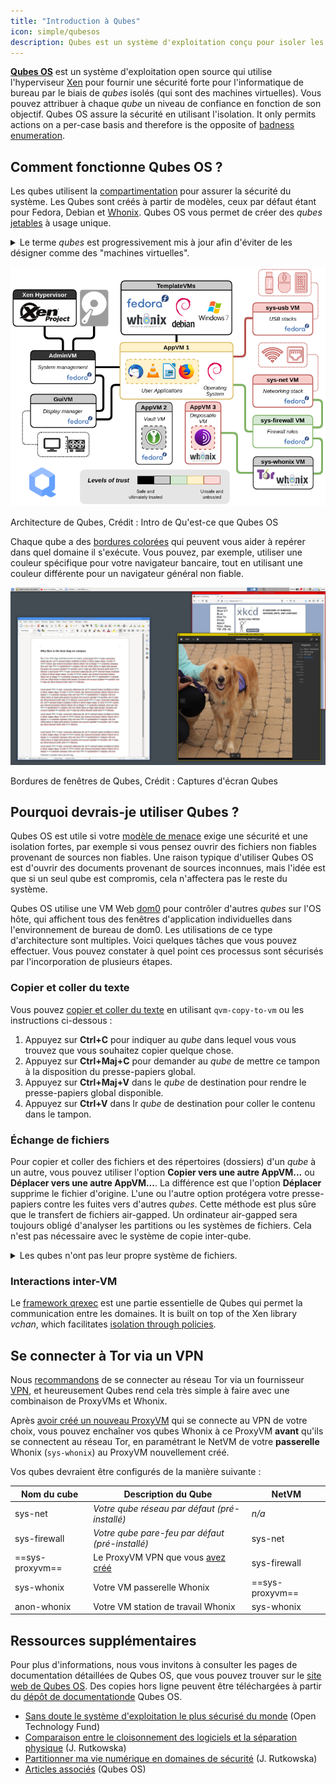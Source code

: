 ```yaml
---
title: "Introduction à Qubes"
icon: simple/qubesos
description: Qubes est un système d'exploitation conçu pour isoler les applications au sein de *qubes* (anciennement "VMs") afin d'améliorer la sécurité.
---
```


[**Qubes OS**](../desktop.md#qubes-os) est un système d'exploitation open source qui utilise l'hyperviseur [Xen](https://fr.wikipedia.org/wiki/Xen) pour fournir une sécurité forte pour l'informatique de bureau par le biais de *qubes* isolés (qui sont des machines virtuelles). Vous pouvez attribuer à chaque *qube* un niveau de confiance en fonction de son objectif. Qubes OS assure la sécurité en utilisant l'isolation. It only permits actions on a per-case basis and therefore is the opposite of [badness enumeration](https://ranum.com/security/computer_security/editorials/dumb).

## Comment fonctionne Qubes OS ?

Les qubes utilisent la [compartimentation](https://qubes-os.org/intro) pour assurer la sécurité du système. Les Qubes sont créés à partir de modèles, ceux par défaut étant pour Fedora, Debian et [Whonix](../desktop.md#whonix). Qubes OS vous permet de créer des *qubes* [jetables](https://qubes-os.org/doc/how-to-use-disposables) à usage unique.

<details class="note" markdown>
<summary>Le terme <em>qubes</em> est progressivement mis à jour afin d'éviter de les désigner comme des "machines virtuelles".</summary>

Certaines des informations présentées ici et dans la documentation du système d'exploitation Qubes OS peuvent être contradictoires, car le terme "appVM" est progressivement remplacé par "qube". Les qubes ne sont pas des machines virtuelles à part entière, mais ils conservent des fonctionnalités similaires à celles des VMs.

</details>

![Architecture de Qubes](../assets/img/qubes/qubes-trust-level-architecture.png)
<figcaption>Architecture de Qubes, Crédit : Intro de Qu'est-ce que Qubes OS</figcaption>

Chaque qube a des [bordures colorées](https://qubes-os.org/screenshots) qui peuvent vous aider à repérer dans quel domaine il s'exécute. Vous pouvez, par exemple, utiliser une couleur spécifique pour votre navigateur bancaire, tout en utilisant une couleur différente pour un navigateur général non fiable.

![Bordure colorée](../assets/img/qubes/r4.0-xfce-three-domains-at-work.png)
<figcaption>Bordures de fenêtres de Qubes, Crédit : Captures d'écran Qubes</figcaption>

## Pourquoi devrais-je utiliser Qubes ?

Qubes OS est utile si votre [modèle de menace](../basics/threat-modeling.md) exige une sécurité et une isolation fortes, par exemple si vous pensez ouvrir des fichiers non fiables provenant de sources non fiables. Une raison typique d'utiliser Qubes OS est d'ouvrir des documents provenant de sources inconnues, mais l'idée est que si un seul qube est compromis, cela n'affectera pas le reste du système.

Qubes OS utilise une VM Web [dom0](https://wiki.xenproject.org/wiki/Dom0) pour contrôler d'autres *qubes* sur l'OS hôte, qui affichent tous des fenêtres d'application individuelles dans l'environnement de bureau de dom0. Les utilisations de ce type d'architecture sont multiples. Voici quelques tâches que vous pouvez effectuer. Vous pouvez constater à quel point ces processus sont sécurisés par l'incorporation de plusieurs étapes.

### Copier et coller du texte

Vous pouvez [copier et coller du texte](https://qubes-os.org/doc/how-to-copy-and-paste-text) en utilisant `qvm-copy-to-vm` ou les instructions ci-dessous :

1. Appuyez sur **Ctrl+C** pour indiquer au *qube* dans lequel vous vous trouvez que vous souhaitez copier quelque chose.
2. Appuyez sur **Ctrl+Maj+C** pour demander au *qube* de mettre ce tampon à la disposition du presse-papiers global.
3. Appuyez sur **Ctrl+Maj+V** dans le *qube* de destination pour rendre le presse-papiers global disponible.
4. Appuyez sur **Ctrl+V** dans lr *qube* de destination pour coller le contenu dans le tampon.

### Échange de fichiers

Pour copier et coller des fichiers et des répertoires (dossiers) d'un *qube* à un autre, vous pouvez utiliser l'option **Copier vers une autre AppVM...** ou **Déplacer vers une autre AppVM...**. La différence est que l'option **Déplacer** supprime le fichier d'origine. L'une ou l'autre option protégera votre presse-papiers contre les fuites vers d'autres *qubes*. Cette méthode est plus sûre que le transfert de fichiers air-gapped. Un ordinateur air-gapped sera toujours obligé d'analyser les partitions ou les systèmes de fichiers. Cela n'est pas nécessaire avec le système de copie inter-qube.

<details class="note" markdown>
<summary>Les qubes n'ont pas leur propre système de fichiers.</summary>

Vous pouvez [copier et déplacer des fichiers](https://qubes-os.org/doc/how-to-copy-and-move-files) entre les *qubes*. Ce faisant, les changements ne sont pas immédiats et peuvent être facilement annulés en cas d'accident. Lorsque vous exécutez un *qube*, il ne dispose pas d'un système de fichiers persistant. Vous pouvez créer et supprimer des fichiers, mais ces modifications sont éphémères.

</details>

### Interactions inter-VM

Le [framework qrexec](https://qubes-os.org/doc/qrexec) est une partie essentielle de Qubes qui permet la communication entre les domaines. It is built on top of the Xen library *vchan*, which facilitates [isolation through policies](https://qubes-os.org/news/2020/06/22/new-qrexec-policy-system).

## Se connecter à Tor via un VPN

Nous [recommandons](../advanced/tor-overview.md) de se connecter au réseau Tor via un fournisseur [VPN](../vpn.md), et heureusement Qubes rend cela très simple à faire avec une combinaison de ProxyVMs et Whonix.

Après [avoir créé un nouveau ProxyVM](https://github.com/Qubes-Community/Contents/blob/master/docs/configuration/vpn.md) qui se connecte au VPN de votre choix, vous pouvez enchaîner vos qubes Whonix à ce ProxyVM **avant** qu'ils se connectent au réseau Tor, en paramétrant le NetVM de votre **passerelle** Whonix (`sys-whonix`) au ProxyVM nouvellement créé.

Vos qubes devraient être configurés de la manière suivante :

| Nom du cube     | Description du Qube                                                                                                    | NetVM           |
| --------------- | ---------------------------------------------------------------------------------------------------------------------- | --------------- |
| sys-net         | *Votre qube réseau par défaut (pré-installé)*                                                                          | *n/a*           |
| sys-firewall    | *Votre qube pare-feu par défaut (pré-installé)*                                                                        | sys-net         |
| ==sys-proxyvm== | Le ProxyVM VPN que vous [avez créé](https://github.com/Qubes-Community/Contents/blob/master/docs/configuration/vpn.md) | sys-firewall    |
| sys-whonix      | Votre VM passerelle Whonix                                                                                             | ==sys-proxyvm== |
| anon-whonix     | Votre VM station de travail Whonix                                                                                     | sys-whonix      |

## Ressources supplémentaires

Pour plus d'informations, nous vous invitons à consulter les pages de documentation détaillées de Qubes OS, que vous pouvez trouver sur le [site web de Qubes OS](https://qubes-os.org/doc). Des copies hors ligne peuvent être téléchargées à partir du [dépôt de documentationde](https://github.com/QubesOS/qubes-doc) Qubes OS.

- [Sans doute le système d'exploitation le plus sécurisé du monde](https://opentech.fund/news/qubes-os-arguably-the-worlds-most-secure-operating-system-motherboard) (Open Technology Fund)
- [Comparaison entre le cloisonnement des logiciels et la séparation physique](https://invisiblethingslab.com/resources/2014/Software_compartmentalization_vs_physical_separation.pdf) (J. Rutkowska)
- [Partitionner ma vie numérique en domaines de sécurité](https://blog.invisiblethings.org/2011/03/13/partitioning-my-digital-life-into.html) (J. Rutkowska)
- [Articles associés](https://qubes-os.org/news/categories/#articles) (Qubes OS)
